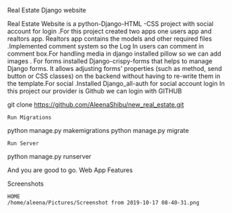 Real Estate Django website
 
   Real Estate Website is a python-Django-HTML -CSS project with social account for login .For this project created two apps one users app and realtors app. Realtors app contains the models  and  other required files .Implemented comment system  so the Log In users can comment in comment box.For handling media in django installed pillow so we can add images . For forms  installed Django-crispy-forms that helps to manage Django forms. It allows adjusting forms' properties (such as method, send button or CSS classes) on the backend without having to re-write them in the template.For social .Installed Django_all-auth for social account login In this project our provider is Github we can login with GITHUB
   
   
 


git clone https://github.com/AleenaShibu/new_real_estate.git
   
   

  
  
      
    Run Migrations

python manage.py makemigrations
python manage.py migrate

    Run Server

python manage.py runserver 

And you are good to go.
Web App Features


Screenshots

    HOME
    /home/aleena/Pictures/Screenshot from 2019-10-17 08-40-31.png

